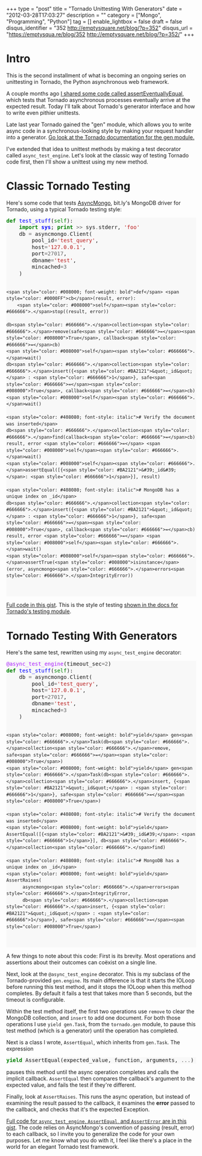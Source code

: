 +++
type = "post"
title = "Tornado Unittesting With Generators"
date = "2012-03-28T17:03:27"
description = ""
category = ["Mongo", "Programming", "Python"]
tag = []
enable_lightbox = false
draft = false
disqus_identifier = "352 http://emptysquare.net/blog/?p=352"
disqus_url = "https://emptysqua.re/blog/352 http://emptysquare.net/blog/?p=352/"
+++

<h1 id="intro">Intro</h1>
<p>This is the second installment of what is becoming an ongoing series on
unittesting in Tornado, the Python asynchronous web framework.</p>
<p>A couple months ago <a href="/blog/tornado-unittesting-eventually-correct/">I shared some code called
assertEventuallyEqual</a>,
which tests that Tornado asynchronous processes eventually arrive at the
expected result. Today I'll talk about Tornado's generator interface and
how to write even pithier unittests.</p>
<p>Late last year Tornado gained the "gen" module, which allows you to
write async code in a synchronous-looking style by making your request
handler into a generator. <a href="http://www.tornadoweb.org/en/latest/gen.html">Go look at the Tornado documentation for the
gen module.</a></p>
<p>I've extended that idea to unittest methods by making a test decorator
called <code>async_test_engine</code>. Let's look at the classic way of testing
Tornado code first, then I'll show a unittest using my new method.</p>
<h1 id="classic-tornado-testing">Classic Tornado Testing</h1>
<p>Here's some code that tests
<a href="https://github.com/bitly/asyncmongo">AsyncMongo</a>, bit.ly's MongoDB
driver for Tornado, using a typical Tornado testing style:</p>
<div class="codehilite" style="background: #f8f8f8"><pre style="line-height: 125%"><span style="color: #008000; font-weight: bold">def</span> <span style="color: #0000FF">test_stuff</span>(<span style="color: #008000">self</span>):
    <span style="color: #008000; font-weight: bold">import</span> <span style="color: #0000FF; font-weight: bold">sys</span>; <span style="color: #008000; font-weight: bold">print</span> <span style="color: #666666">&gt;&gt;</span> sys<span style="color: #666666">.</span>stderr, <span style="color: #BA2121">&#39;foo&#39;</span>
    db <span style="color: #666666">=</span> asyncmongo<span style="color: #666666">.</span>Client(
        pool_id<span style="color: #666666">=</span><span style="color: #BA2121">&#39;test_query&#39;</span>,
        host<span style="color: #666666">=</span><span style="color: #BA2121">&#39;127.0.0.1&#39;</span>,
        port<span style="color: #666666">=27017</span>,
        dbname<span style="color: #666666">=</span><span style="color: #BA2121">&#39;test&#39;</span>,
        mincached<span style="color: #666666">=3</span>
    )

    <span style="color: #008000; font-weight: bold">def</span> <span style="color: #0000FF">cb</span>(result, error):
        <span style="color: #008000">self</span><span style="color: #666666">.</span>stop((result, error))

    db<span style="color: #666666">.</span>collection<span style="color: #666666">.</span>remove(safe<span style="color: #666666">=</span><span style="color: #008000">True</span>, callback<span style="color: #666666">=</span>cb)
    <span style="color: #008000">self</span><span style="color: #666666">.</span>wait()
    db<span style="color: #666666">.</span>collection<span style="color: #666666">.</span>insert({<span style="color: #BA2121">&quot;_id&quot;</span> : <span style="color: #666666">1</span>}, safe<span style="color: #666666">=</span><span style="color: #008000">True</span>, callback<span style="color: #666666">=</span>cb)
    <span style="color: #008000">self</span><span style="color: #666666">.</span>wait()

    <span style="color: #408080; font-style: italic"># Verify the document was inserted</span>
    db<span style="color: #666666">.</span>collection<span style="color: #666666">.</span>find(callback<span style="color: #666666">=</span>cb)
    result, error <span style="color: #666666">=</span> <span style="color: #008000">self</span><span style="color: #666666">.</span>wait()
    <span style="color: #008000">self</span><span style="color: #666666">.</span>assertEqual([{<span style="color: #BA2121">&#39;_id&#39;</span>: <span style="color: #666666">1</span>}], result)

    <span style="color: #408080; font-style: italic"># MongoDB has a unique index on _id</span>
    db<span style="color: #666666">.</span>collection<span style="color: #666666">.</span>insert({<span style="color: #BA2121">&quot;_id&quot;</span> : <span style="color: #666666">1</span>}, safe<span style="color: #666666">=</span><span style="color: #008000">True</span>, callback<span style="color: #666666">=</span>cb)
    result, error <span style="color: #666666">=</span> <span style="color: #008000">self</span><span style="color: #666666">.</span>wait()
    <span style="color: #008000">self</span><span style="color: #666666">.</span>assertTrue(<span style="color: #008000">isinstance</span>(error, asyncmongo<span style="color: #666666">.</span>errors<span style="color: #666666">.</span>IntegrityError))
</pre></div>


<p><a href="https://gist.github.com/2230276">Full code in this gist</a>.&nbsp;This is the
style of testing <a href="http://www.tornadoweb.org/en/latest/testing.html">shown in the docs for Tornado's testing
module</a>.</p>
<h1 id="tornado-testing-with-generators">Tornado Testing With Generators</h1>
<p>Here's the same test, rewritten using my <code>async_test_engine</code> decorator:</p>
<div class="codehilite" style="background: #f8f8f8"><pre style="line-height: 125%"><span style="color: #AA22FF">@async_test_engine</span>(timeout_sec<span style="color: #666666">=2</span>)
<span style="color: #008000; font-weight: bold">def</span> <span style="color: #0000FF">test_stuff</span>(<span style="color: #008000">self</span>):
    db <span style="color: #666666">=</span> asyncmongo<span style="color: #666666">.</span>Client(
        pool_id<span style="color: #666666">=</span><span style="color: #BA2121">&#39;test_query&#39;</span>,
        host<span style="color: #666666">=</span><span style="color: #BA2121">&#39;127.0.0.1&#39;</span>,
        port<span style="color: #666666">=27017</span>,
        dbname<span style="color: #666666">=</span><span style="color: #BA2121">&#39;test&#39;</span>,
        mincached<span style="color: #666666">=3</span>
    )

    <span style="color: #008000; font-weight: bold">yield</span> gen<span style="color: #666666">.</span>Task(db<span style="color: #666666">.</span>collection<span style="color: #666666">.</span>remove, safe<span style="color: #666666">=</span><span style="color: #008000">True</span>)
    <span style="color: #008000; font-weight: bold">yield</span> gen<span style="color: #666666">.</span>Task(db<span style="color: #666666">.</span>collection<span style="color: #666666">.</span>insert, {<span style="color: #BA2121">&quot;_id&quot;</span> : <span style="color: #666666">1</span>}, safe<span style="color: #666666">=</span><span style="color: #008000">True</span>)

    <span style="color: #408080; font-style: italic"># Verify the document was inserted</span>
    <span style="color: #008000; font-weight: bold">yield</span> AssertEqual([{<span style="color: #BA2121">&#39;_id&#39;</span>: <span style="color: #666666">1</span>}], db<span style="color: #666666">.</span>collection<span style="color: #666666">.</span>find)

    <span style="color: #408080; font-style: italic"># MongoDB has a unique index on _id</span>
    <span style="color: #008000; font-weight: bold">yield</span> AssertRaises(
          asyncmongo<span style="color: #666666">.</span>errors<span style="color: #666666">.</span>IntegrityError,
          db<span style="color: #666666">.</span>collection<span style="color: #666666">.</span>insert, {<span style="color: #BA2121">&quot;_id&quot;</span> : <span style="color: #666666">1</span>}, safe<span style="color: #666666">=</span><span style="color: #008000">True</span>)
</pre></div>


<p>A few things to note about this code: First is its brevity. Most
operations and assertions about their outcomes can co&euml;xist on a single
line.</p>
<p>Next, look at the <code>@async_test_engine</code> decorator. This is my subclass of
the Tornado-provided <code>gen.engine</code>. Its main difference is that it starts
the IOLoop before running this test method, and it stops the IOLoop when
this method completes. By default it fails a test that takes more than 5
seconds, but the timeout is configurable.</p>
<p>Within the test method itself, the first two operations use <code>remove</code> to
clear the MongoDB collection, and <code>insert</code> to add one document. For both
those operations I use <code>yield gen.Task</code>, from the <code>tornado.gen</code> module,
to pause this test method (which is a generator) until the operation has
completed.</p>
<p>Next is a class I wrote, <code>AssertEqual</code>, which inherits from <code>gen.Task</code>.
The expression</p>
<div class="codehilite" style="background: #f8f8f8"><pre style="line-height: 125%"><span style="color: #008000; font-weight: bold">yield</span> AssertEqual(expected_value, function, arguments, <span style="color: #666666">...</span>)
</pre></div>


<p>pauses this method until the async operation completes and calls the
implicit callback. <code>AssertEqual</code> then compares the callback's argument
to the expected value, and fails the test if they're different.</p>
<p>Finally, look at <code>AssertRaises</code>. This runs the async operation, but
instead of examining the result passed to the callback, it examines the
<strong>error</strong> passed to the callback, and checks that it's the expected
Exception.</p>
<p><a href="https://gist.github.com/2229985">Full code for <code>async_test_engine</code>, <code>AssertEqual</code>, and <code>AssertError</code> are
in this gist</a>. The code relies on
AsyncMongo's convention of passing (result, error) to each callback, so
I invite you to generalize the code for your own purposes. Let me know
what you do with it, I feel like there's a place in the world for an
elegant Tornado test framework.</p>
